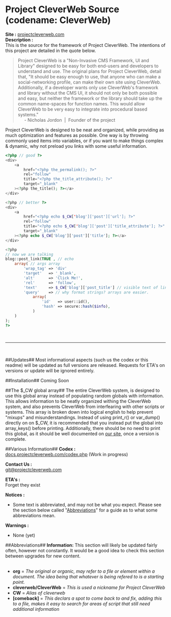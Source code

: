 # Project CleverWeb Source (codename: CleverWeb) #

**Site :** [projectcleverweb.com](http://projectcleverweb.com)  
**Description :**  
This is the source for the framework of Project CleverWeb. The intentions of this project are detailed in the quote below.
  
> Project CleverWeb is a "Non-Invasive CMS Framework, UI and Library" designed to be easy for both end-users and developers to understand and use. The original plans for Project CleverWeb, detail that, "It should be easy enough to use, that anyone who can make a social-networking profile, can make their own site using CleverWeb. Additionally, if a developer wants only use CleverWeb's framework and library without the CMS UI, it should not only be both possible and easy, but neither the framework or the library should take up the common name-spaces for function names. This would allow CleverWeb to be very easy to integrate into procedural based systems."  
> &nbsp;&nbsp;&nbsp;&nbsp;&nbsp;-&nbsp;Nicholas Jordon&nbsp;&nbsp;|&nbsp;&nbsp;Founder of the project
  
Project CleverWeb is designed to be neat and organized, while providing as much optimization and features as possible. One way is by throwing commonly used items into variables, or if you want to make things complex & dynamic, why not preload you links with some useful information.  
  
``` php
<?php // good ?>
<div>
	<a
		href="<?php the_permalink(); ?>"
		rel="follow"
		title="<?php the_title_attribute(); ?>"
		target="_blank"
	><?php the_title(); ?></a>
</div>

<?php // better ?>
<div>
	<a
		href="<?php echo $_CW['blog']['post']['url']; ?>"
		rel="follow" 
		title="<?php echo $_CW['blog']['post']['title_attribute']; ?>"
		target="_blank"
	><?php echo $_CW['blog']['post']['title']; ?></a>
</div>

<?php
// now we are talking
blog::post_link(TRUE , // echo
	array( // args array
		'wrap_tag' => 'div'
		'target'   => '_blank',
		'alt'      => 'Click Me!',
		'rel'      => 'follow',
		'text'     => $_CW['blog']['post_title'] // visible text of link
		'query'    => // why format strings? arrays are easier.
			array(
				'id'   => user::id(),
				'hash' => secure::hash($info),
			)
	)
);
?>
```  

&nbsp;    

----------

&nbsp;    

##Updates##
Most informational aspects (such us the codex or this readme) will be updated as full versions are released. Requests for ETA's on versions or update will be ignored entirely.  

##Installation##
Coming Soon  

##The $_CW global array##
The entire CleverWeb system, is designed to use this global array instead of populating random globals with information. This allows information to be neatly organized withing the CleverWeb system, and also prevents CleverWeb from interfearing with other scripts or systems. This array is broken down into logical english to help prevent "mixups" and misunderstandings. Instead of using print_r() or var_dump() directly on on $_CW, it is recommended that you instead put the global into array_keys() before printing. Additionally, there should be no need to print this global, as it should be well documented on [our site](http://projectcleverweb.com), once a version is complete.

##Various Information##
**Codex :**  
[docs.projectcleverweb.com/codex.php](http://docs.projectcleverweb.com/codex.php) (Work in progress)

**Contact Us :**  
git@projectcleverweb.com

**ETA's :**  
Forget they exist

**Notices :**  
- Some text is abbreviated, and may not be what you expect. Please see the section below called "[Abbreviations](#abbreviations)" for a guide as to what some abbreviations mean.  

**Warnings :**  
- None (yet)

##Abbreviations##
**Information:** This section will likely be updated fairly often, however not constantly. It would be a good idea to check this section between upgrades for new content.
&nbsp;  
&nbsp;  
- **org** = *The original or organic, may refer to a file or element within a document. The idea being that whatever is being refered to is a starting point.*
- **cleverweb/CleverWeb** = *This is used a nickname for Project CleverWeb*  
- **CW** = *Alias of cleverweb*  
- **[comeback]** = *This declars a spot to come back to and fix, adding this to a file, makes it easy to search for areas of script that still need additional information*
